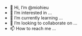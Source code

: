 - 👋 Hi, I’m @miohieu
- 👀 I’m interested in ...
- 🌱 I’m currently learning ...
- 💞️ I’m looking to collaborate on ...
- 📫 How to reach me ...

<!---
miohieu/miohieu is a ✨ special ✨ repository because its `README.md` (this file) appears on your GitHub profile.
You can click the Preview link to take a look at your changes.
--->
